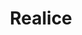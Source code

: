 ---
title: "Realice"
url: /san-miguel/realice-alameda-roosevelt-carretera-panamericana/
shop: Elektronik
---